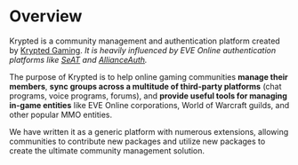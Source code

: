 # Overview
Krypted is a community management and authentication platform created by [Krypted Gaming](https://kryptedgaming.com/). *It is heavily influenced by EVE Online authentication platforms like [SeAT](https://github.com/eveseat/seat) and [AllianceAuth](https://gitlab.com/allianceauth/allianceauth).* 

The purpose of Krypted is to help online gaming communities **manage their members**, **sync groups across a multitude of third-party platforms** (chat programs, voice programs, forums), and **provide useful tools for managing in-game entities** like EVE Online corporations, World of Warcraft guilds, and other popular MMO entities. 

We have written it as a generic platform with numerous extensions, allowing communities to contribute new packages and utilize new packages to create the ultimate community management solution.
